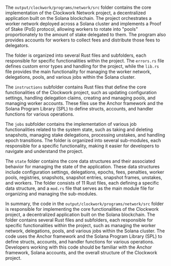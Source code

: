 
The `output/clockwork/programs/network/src` folder contains the core implementation of the Clockwork Network project, a decentralized application built on the Solana blockchain. The project orchestrates a worker network deployed across a Solana cluster and implements a Proof of Stake (PoS) protocol, allowing workers to rotate into "pools" proportionately to the amount of stake delegated to them. The program also provides accounts for workers to collect fees and distribute those fees to delegators.

The folder is organized into several Rust files and subfolders, each responsible for specific functionalities within the project. The `errors.rs` file defines custom error types and handling for the project, while the `lib.rs` file provides the main functionality for managing the worker network, delegations, pools, and various jobs within the Solana cluster.

The `instructions` subfolder contains Rust files that define the core functionalities of the Clockwork project, such as updating configuration settings, handling delegation claims, creating and managing pools, and managing worker accounts. These files use the Anchor framework and the Solana Program Library (SPL) to define structs, accounts, and handler functions for various operations.

The `jobs` subfolder contains the implementation of various job functionalities related to the system state, such as taking and deleting snapshots, managing stake delegations, processing unstakes, and handling epoch transitions. The folder is organized into several sub-modules, each responsible for a specific functionality, making it easier for developers to navigate and understand the project.

The `state` folder contains the core data structures and their associated behavior for managing the state of the application. These data structures include configuration settings, delegations, epochs, fees, penalties, worker pools, registries, snapshots, snapshot entries, snapshot frames, unstakes, and workers. The folder consists of 11 Rust files, each defining a specific data structure, and a `mod.rs` file that serves as the main module file for organizing and managing the sub-modules.

In summary, the code in the `output/clockwork/programs/network/src` folder is responsible for implementing the core functionalities of the Clockwork project, a decentralized application built on the Solana blockchain. The folder contains several Rust files and subfolders, each responsible for specific functionalities within the project, such as managing the worker network, delegations, pools, and various jobs within the Solana cluster. The code uses the Anchor framework and the Solana Program Library (SPL) to define structs, accounts, and handler functions for various operations. Developers working with this code should be familiar with the Anchor framework, Solana accounts, and the overall structure of the Clockwork project.

    